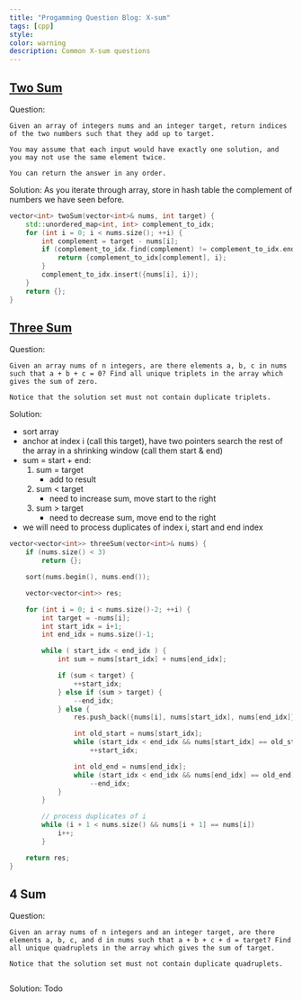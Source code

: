 ```yaml
---
title: "Progamming Question Blog: X-sum"
tags: [cpp]
style:
color: warning
description: Common X-sum questions
---
```


## [Two Sum](https://leetcode.com/problems/two-sum/)
Question:
```
Given an array of integers nums and an integer target, return indices of the two numbers such that they add up to target.

You may assume that each input would have exactly one solution, and you may not use the same element twice.

You can return the answer in any order.
```

Solution:
As you iterate through array, store in hash table the complement of numbers we have seen before.

```cpp
vector<int> twoSum(vector<int>& nums, int target) {
    std::unordered_map<int, int> complement_to_idx;
    for (int i = 0; i < nums.size(); ++i) {
        int complement = target - nums[i];
        if (complement_to_idx.find(complement) != complement_to_idx.end()) {
            return {complement_to_idx[complement], i};
        }
        complement_to_idx.insert({nums[i], i});
    }
    return {};
}
```

## [Three Sum](https://leetcode.com/problems/3sum/)
Question:
```
Given an array nums of n integers, are there elements a, b, c in nums such that a + b + c = 0? Find all unique triplets in the array which gives the sum of zero.

Notice that the solution set must not contain duplicate triplets.
```

Solution:
- sort array
- anchor at index i (call this target), have two pointers search the rest of the array in a shrinking window (call them start & end)
- sum = start + end:
    1. sum = target
        - add to result
    2. sum < target
        - need to increase sum, move start to the right
    3. sum > target
        - need to decrease sum, move end to the right
- we will need to process duplicates of index i, start and end index

```cpp
vector<vector<int>> threeSum(vector<int>& nums) {
    if (nums.size() < 3)
        return {};

    sort(nums.begin(), nums.end());

    vector<vector<int>> res;

    for (int i = 0; i < nums.size()-2; ++i) {
        int target = -nums[i];
        int start_idx = i+1;
        int end_idx = nums.size()-1;

        while ( start_idx < end_idx ) {
            int sum = nums[start_idx] + nums[end_idx];

            if (sum < target) {
                ++start_idx;
            } else if (sum > target) {
                --end_idx;
            } else {
                res.push_back({nums[i], nums[start_idx], nums[end_idx]});

                int old_start = nums[start_idx];
                while (start_idx < end_idx && nums[start_idx] == old_start)
                    ++start_idx;

                int old_end = nums[end_idx];
                while (start_idx < end_idx && nums[end_idx] == old_end)
                    --end_idx;
            }
        }

        // process duplicates of i
        while (i + 1 < nums.size() && nums[i + 1] == nums[i])
            i++;
        }

    return res;
}
```


## 4 Sum
Question:
```
Given an array nums of n integers and an integer target, are there elements a, b, c, and d in nums such that a + b + c + d = target? Find all unique quadruplets in the array which gives the sum of target.

Notice that the solution set must not contain duplicate quadruplets.


```

Solution:
Todo